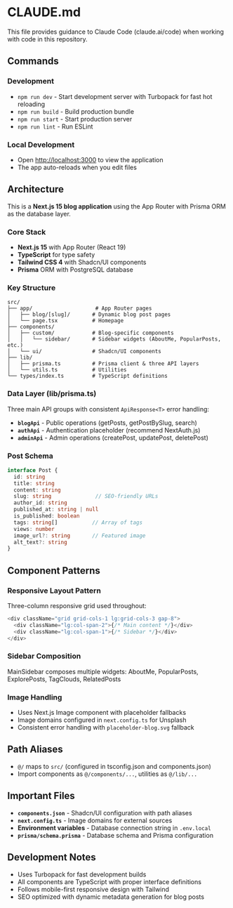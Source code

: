 # CLAUDE.md

This file provides guidance to Claude Code (claude.ai/code) when working with code in this repository.

## Commands

### Development
- `npm run dev` - Start development server with Turbopack for fast hot reloading
- `npm run build` - Build production bundle
- `npm run start` - Start production server
- `npm run lint` - Run ESLint

### Local Development
- Open [http://localhost:3000](http://localhost:3000) to view the application
- The app auto-reloads when you edit files

## Architecture

This is a **Next.js 15 blog application** using the App Router with Prisma ORM as the database layer.

### Core Stack
- **Next.js 15** with App Router (React 19)
- **TypeScript** for type safety
- **Tailwind CSS 4** with Shadcn/UI components
- **Prisma** ORM with PostgreSQL database

### Key Structure
```
src/
├── app/                    # App Router pages
│   ├── blog/[slug]/       # Dynamic blog post pages
│   └── page.tsx           # Homepage
├── components/
│   ├── custom/            # Blog-specific components
│   │   └── sidebar/       # Sidebar widgets (AboutMe, PopularPosts, etc.)
│   └── ui/                # Shadcn/UI components
├── lib/
│   ├── prisma.ts          # Prisma client & three API layers
│   └── utils.ts           # Utilities
└── types/index.ts         # TypeScript definitions
```

### Data Layer (lib/prisma.ts)
Three main API groups with consistent `ApiResponse<T>` error handling:
- **`blogApi`** - Public operations (getPosts, getPostBySlug, search)
- **`authApi`** - Authentication placeholder (recommend NextAuth.js)
- **`adminApi`** - Admin operations (createPost, updatePost, deletePost)

### Post Schema
```typescript
interface Post {
  id: string
  title: string
  content: string
  slug: string              // SEO-friendly URLs
  author_id: string
  published_at: string | null
  is_published: boolean
  tags: string[]           // Array of tags
  views: number
  image_url?: string       // Featured image
  alt_text?: string
}
```

## Component Patterns

### Responsive Layout Pattern
Three-column responsive grid used throughout:
```typescript
<div className="grid grid-cols-1 lg:grid-cols-3 gap-8">
  <div className="lg:col-span-2">{/* Main content */}</div>
  <div className="lg:col-span-1">{/* Sidebar */}</div>
</div>
```

### Sidebar Composition
MainSidebar composes multiple widgets: AboutMe, PopularPosts, ExplorePosts, TagClouds, RelatedPosts

### Image Handling
- Uses Next.js Image component with placeholder fallbacks
- Image domains configured in `next.config.ts` for Unsplash
- Consistent error handling with `placeholder-blog.svg` fallback

## Path Aliases
- `@/` maps to `src/` (configured in tsconfig.json and components.json)
- Import components as `@/components/...`, utilities as `@/lib/...`

## Important Files
- **`components.json`** - Shadcn/UI configuration with path aliases
- **`next.config.ts`** - Image domains for external sources
- **Environment variables** - Database connection string in `.env.local`
- **`prisma/schema.prisma`** - Database schema and Prisma configuration

## Development Notes
- Uses Turbopack for fast development builds
- All components are TypeScript with proper interface definitions
- Follows mobile-first responsive design with Tailwind
- SEO optimized with dynamic metadata generation for blog posts